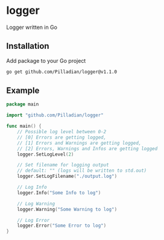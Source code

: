 # logger
Logger written in Go

## Installation
Add package to your Go project
```bash
go get github.com/Pilladian/logger@v1.1.0
```

## Example
```go
package main

import "github.com/Pilladian/logger"

func main() {
    // Possible log level between 0-2
    // [0] Errors are getting logged,
    // [1] Errors and Warnings are getting logged,
    // [2] Errors, Warnings and Infos are getting logged
    logger.SetLogLevel(2)

    // Set filename for logging output 
    // default: "" (logs will be written to std.out)
    logger.SetLogFilename("./output.log")

    // Log Info
    logger.Info("Some Info to log")

    // Log Warning
    logger.Warning("Some Warning to log")

    // Log Error
    logger.Error("Some Error to log")
}
```